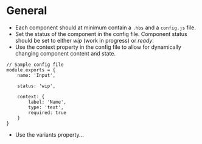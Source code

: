 # General

* Each component should at minimum contain a `.hbs` and a `config.js` file.
* Set the status of the component in the config file. Component status should be set to either *wip* (work in progress) or *ready*.
* Use the context property in the config file to allow for dynamically changing component content and state.
```
// Sample config file
module.exports = {
    name: 'Input',

    status: 'wip',

    context: {
        label: 'Name',
        type: 'text',
        required: true
    }
}
```
* Use the variants property...